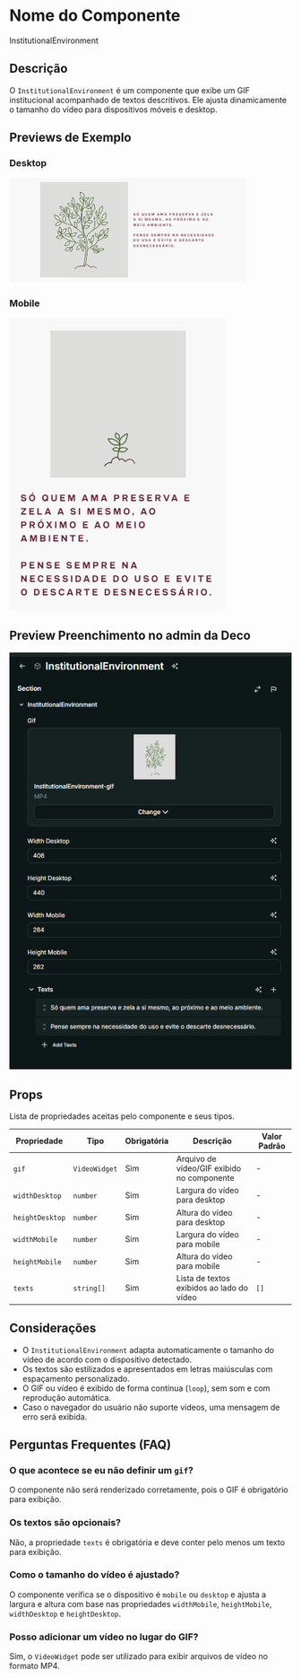 # Nome do Componente
InstitutionalEnvironment

## Descrição
O `InstitutionalEnvironment` é um componente que exibe um GIF institucional acompanhado de textos descritivos. Ele ajusta dinamicamente o tamanho do vídeo para dispositivos móveis e desktop.

## Previews de Exemplo

### Desktop
![Preview Desktop](previewDesktop.png)

### Mobile
![Preview Mobile](previewMobile.png)

## Preview Preenchimento no admin da Deco
![Preview de Preenchimento - 1](preenchimentoDeco.png)

## Props
Lista de propriedades aceitas pelo componente e seus tipos.

| Propriedade | Tipo | Obrigatória | Descrição | Valor Padrão |
|------------|------|-------------|------------|---------------|
| `gif` | `VideoWidget` | Sim | Arquivo de vídeo/GIF exibido no componente | - |
| `widthDesktop` | `number` | Sim | Largura do vídeo para desktop | - |
| `heightDesktop` | `number` | Sim | Altura do vídeo para desktop | - |
| `widthMobile` | `number` | Sim | Largura do vídeo para mobile | - |
| `heightMobile` | `number` | Sim | Altura do vídeo para mobile | - |
| `texts` | `string[]` | Sim | Lista de textos exibidos ao lado do vídeo | `[]` |

## Considerações
- O `InstitutionalEnvironment` adapta automaticamente o tamanho do vídeo de acordo com o dispositivo detectado.
- Os textos são estilizados e apresentados em letras maiúsculas com espaçamento personalizado.
- O GIF ou vídeo é exibido de forma contínua (`loop`), sem som e com reprodução automática.
- Caso o navegador do usuário não suporte vídeos, uma mensagem de erro será exibida.

## Perguntas Frequentes (FAQ)

### O que acontece se eu não definir um `gif`?
O componente não será renderizado corretamente, pois o GIF é obrigatório para exibição.

### Os textos são opcionais?
Não, a propriedade `texts` é obrigatória e deve conter pelo menos um texto para exibição.

### Como o tamanho do vídeo é ajustado?
O componente verifica se o dispositivo é `mobile` ou `desktop` e ajusta a largura e altura com base nas propriedades `widthMobile`, `heightMobile`, `widthDesktop` e `heightDesktop`.

### Posso adicionar um vídeo no lugar do GIF?
Sim, o `VideoWidget` pode ser utilizado para exibir arquivos de vídeo no formato MP4.


